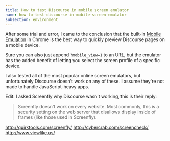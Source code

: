 ```yaml
---
title: How to test Discourse in mobile screen emulator
name: how-to-test-discourse-in-mobile-screen-emulator
subsection: environment
---
```


After some trial and error, I came to the conclusion that the built-in [Mobile Emulation][1] in Chrome is the best way to quickly preview Discourse pages on a mobile device.

Sure you can also just append `?mobile_view=1` to an URL, but the emulator has the added benefit of letting you select the screen profile of a specific device.

I also tested all of the most popular online screen emulators, but unfortunately Discourse doesn't work on any of these. I assume they're not made to handle JavaScript-heavy apps.

Edit: I asked Screenfly why Discourse wasn't working, this is their reply:

> Screenfly doesn't work on every website.  Most commonly, this is a security setting on the web server that disallows display inside of frames (like those used in Screenfly).

http://quirktools.com/screenfly/
http://cybercrab.com/screencheck/
http://www.viewlike.us/

  [1]: https://developer.chrome.com/devtools/docs/mobile-emulation
